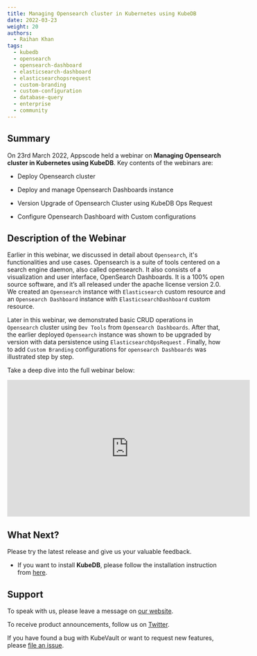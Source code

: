 ```yaml
---
title: Managing Opensearch cluster in Kubernetes using KubeDB
date: 2022-03-23
weight: 20
authors:
  - Raihan Khan
tags:
  - kubedb
  - opensearch
  - opensearch-dashboard
  - elasticsearch-dashboard
  - elasticsearchopsrequest
  - custom-branding
  - custom-configuration
  - database-query
  - enterprise
  - community
---
```


## Summary

On 23rd March 2022, Appscode held a webinar on **Managing Opensearch cluster in Kubernetes using KubeDB**. Key contents of the webinars are:

- Deploy Opensearch cluster

- Deploy and manage Opensearch Dashboards instance

- Version Upgrade of Opensearch Cluster using KubeDB Ops Request

- Configure Opensearch Dashboard with Custom configurations

## Description of the Webinar

Earlier in this webinar, we discussed in detail about `Opensearch`, it's functionalities and use cases. Opensearch is a suite of tools centered on a search engine daemon, also called opensearch. It also consists of  a visualization and user interface, OpenSearch Dashboards. It is a 100% open source software, and it’s all released under the apache license version 2.0. We created an `Opensearch` instance with `Elasticsearch` custom resource and an `Opensearch Dashboard` instance with `ElasticsearchDashboard` custom resource. 

Later in this webinar, we demonstrated basic CRUD operations in `Opensearch` cluster using `Dev Tools` from `Opensearch Dashboards`. After that, the earlier deployed `Opensearch` instance was shown to be upgraded by version with data persistence using `ElasticsearchOpsRequest` . Finally, how to add `Custom Branding` configurations for `opensearch Dashboards` was illustrated step by step.


  Take a deep dive into the full webinar below:

<iframe width="560" height="315" src="https://www.youtube.com/embed/MKQ03wUn0-A" title="Managing Opensearch cluster in Kubernetes using KubeDB" frameborder="0" allow="accelerometer; autoplay; clipboard-write; encrypted-media; gyroscope; picture-in-picture" allowfullscreen></iframe>

## What Next?

Please try the latest release and give us your valuable feedback.

* If you want to install **KubeDB**, please follow the installation instruction from [here](https://kubedb.com/docs/v2021.12.21/welcome/).

## Support

To speak with us, please leave a message on [our website](https://appscode.com/contact/).

To receive product announcements, follow us on [Twitter](https://twitter.com/KubeVault).

If you have found a bug with KubeVault or want to request new features, please [file an issue](https://github.com/kubevault/project/issues/new).
